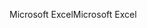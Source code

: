 <span data-ttu-id="e5915-101">Microsoft Excel</span><span class="sxs-lookup"><span data-stu-id="e5915-101">Microsoft Excel</span></span>